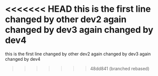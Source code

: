 <<<<<<< HEAD
this is the first line changed by other dev2 again changed by dev3 again changed by dev4
=======
this is the first line changed by other dev2 again changed by dev3 again changed by dev4
>>>>>>> 48dd841 (branched rebased)
